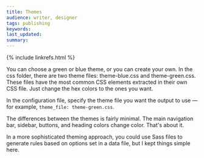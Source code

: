 ```yaml
---
title: Themes
audience: writer, designer
tags: publishing
keywords: 
last_updated: 
summary: 
---
```

{% include linkrefs.html %} 


You can choose a green or blue theme, or you can create your own. In the css folder, there are two theme files: theme-blue.css and theme-green.css. These files have the most common CSS elements extracted in their own CSS file. Just change the hex colors to the ones you want.

In the configuration file, specify the theme file you want the output to use &mdash; for example, `theme_file: theme-green.css`.

The differences between the themes is fairly minimal. The main navigation bar, sidebar, buttons, and heading colors change color. That's about it. 

In a more sophisticated theming approach, you could use Sass files to generate rules based on options set in a data file, but I kept things simple here.
